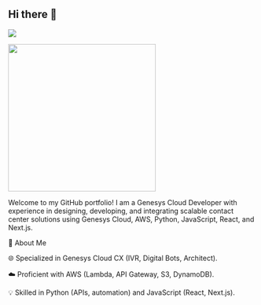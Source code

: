 ## Hi there 👋
<p >
  <img src="https://capsule-render.vercel.app/api?type=venom&height=200&color=gradient&text=Kevin%20here"/>
</p>

  <img height="300" src="https://media3.giphy.com/media/v1.Y2lkPTc5MGI3NjExdzFtNDByc204ZG9qYzY4M3ByeDY3MXFvcGkzZmw5YXBvZDZrNHIydSZlcD12MV9pbnRlcm5hbF9naWZfYnlfaWQmY3Q9Zw/WPG8tUqNamNitJbswa/giphy.gif"/>

Welcome to my GitHub portfolio! I am a Genesys Cloud Developer with experience in designing, developing, and integrating scalable contact center solutions using Genesys Cloud, AWS, Python, JavaScript, React, and Next.js.

🚀 About Me

🌐 Specialized in Genesys Cloud CX (IVR, Digital Bots, Architect).

☁️ Proficient with AWS (Lambda, API Gateway, S3, DynamoDB).

💡 Skilled in Python (APIs, automation) and JavaScript (React, Next.js).

<!--
**Kevin-babu/Kevin-babu** is a ✨ _special_ ✨ repository because its `README.md` (this file) appears on your GitHub profile.

Here are some ideas to get you started:

- 🔭 I’m currently working on ...
- 🌱 I’m currently learning ...
- 👯 I’m looking to collaborate on ...
- 🤔 I’m looking for help with ...
- 💬 Ask me about ...
- 📫 How to reach me: ...
- 😄 Pronouns: ...
- ⚡ Fun fact: ...
-->

